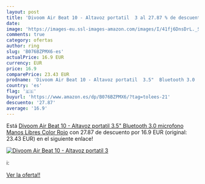 ```yaml
---
layout: post
title: 'Divoom Air Beat 10 - Altavoz portatil  3 al 27.87 % de descuento'
date: 
image: 'https://images-eu.ssl-images-amazon.com/images/I/41fj6DnsDrL._SL200_.jpg'
comments: true
category: ofertas
author: ring
slug: 'B076BZPMX6-es'
actualPrice: 16.9 EUR
currency: EUR
price: 16.9
comparePrice: 23.43 EUR
prodname: 'Divoom Air Beat 10 - Altavoz portatil  3.5"  Bluetooth 3.0  microfono  Manos Libres   Color Rojo'
country: 'es'
flag: '🇪🇸'
buyurl: 'https://www.amazon.es/dp/B076BZPMX6/?tag=tolees-21'
descuento: '27.87'
average: '16.9'
---
```


Está [Divoom Air Beat 10 - Altavoz portatil  3.5"  Bluetooth 3.0  microfono  Manos Libres   Color Rojo](https://www.amazon.es/dp/B076BZPMX6/?tag=tolees-21) con 27.87 de descuento por 16.9 EUR (original: 23.43 EUR) en el siguiente enlace!

[![Divoom Air Beat 10 - Altavoz portatil  3](https://images-eu.ssl-images-amazon.com/images/I/41fj6DnsDrL._SL200_.jpg)](https://www.amazon.es/dp/B076BZPMX6/?tag=tolees-21)

ℹ️:


[Ver la oferta!!](https://www.amazon.es/dp/B076BZPMX6/?tag=tolees-21)
